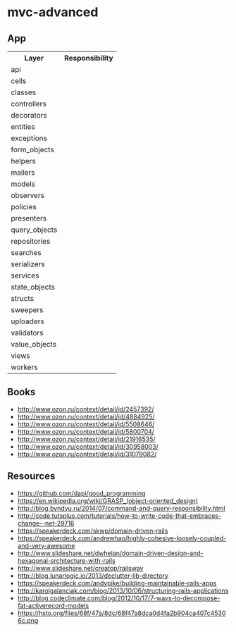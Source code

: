 # mvc-advanced

## App
<table>
  <tr>
    <th>Layer</th>
    <th>Responsibility</th>
  </tr>
  <tr>
    <td>api</td>
    <td></td>
  </tr>
  <tr>
    <td>cells</td>
    <td></td>
  </tr>
  <tr>
    <td>classes</td>
    <td></td>
  </tr>
  <tr>
    <td>controllers</td>
    <td></td>
  </tr>
  <tr>
    <td>decorators</td>
    <td></td>
  </tr>
  <tr>
    <td>entities</td>
    <td></td>
  </tr>
  <tr>
    <td>exceptions</td>
    <td></td>
  </tr>
  <tr>
    <td>form_objects</td>
    <td></td>
  </tr>
  <tr>
    <td>helpers</td>
    <td></td>
  </tr>
  <tr>
    <td>mailers</td>
    <td></td>
  </tr>
  <tr>
    <td>models</td>
    <td></td>
  </tr>
  <tr>
    <td>observers</td>
    <td></td>
  </tr>
  <tr>
    <td>policies</td>
    <td></td>
  </tr>
  <tr>
    <td>presenters</td>
    <td></td>
  </tr>
  <tr>
    <td>query_objects</td>
    <td></td>
  </tr>
  <tr>
    <td>repositories</td>
    <td></td>
  </tr>
  <tr>
    <td>searches</td>
    <td></td>
  </tr>
  <tr>
    <td>serializers</td>
    <td></td>
  </tr>
  <tr>
    <td>services</td>
    <td></td>
  </tr>
  <tr>
    <td>state_objects</td>
    <td></td>
  </tr>
  <tr>
    <td>structs</td>
    <td></td>
  </tr>
  <tr>
    <td>sweepers</td>
    <td></td>
  </tr>
  <tr>
    <td>uploaders</td>
    <td></td>
  </tr>
  <tr>
    <td>validators</td>
    <td></td>
  </tr>
  <tr>
    <td>value_objects</td>
    <td></td>
  </tr>
  <tr>
    <td>views</td>
    <td></td>
  </tr>
  <tr>
    <td>workers</td>
    <td></td>
  </tr>
</table>

## Books
- http://www.ozon.ru/context/detail/id/2457392/
- http://www.ozon.ru/context/detail/id/4884925/
- http://www.ozon.ru/context/detail/id/5508646/
- http://www.ozon.ru/context/detail/id/5800704/
- http://www.ozon.ru/context/detail/id/21916535/
- http://www.ozon.ru/context/detail/id/30958003/
- http://www.ozon.ru/context/detail/id/31079082/

## Resources
- https://github.com/dapi/good_programming
- https://en.wikipedia.org/wiki/GRASP_(object-oriented_design)
- http://blog.byndyu.ru/2014/07/command-and-query-responsibility.html
- http://code.tutsplus.com/tutorials/how-to-write-code-that-embraces-change--net-29716
- https://speakerdeck.com/skwp/domain-driven-rails
- https://speakerdeck.com/andrewhao/highly-cohesive-loosely-coupled-and-very-awesome
- http://www.slideshare.net/dwhelan/domain-driven-design-and-hexagonal-srchitecture-with-rails
- http://www.slideshare.net/creatop/railsway
- http://blog.lunarlogic.io/2013/declutter-lib-directory
- https://speakerdeck.com/andypike/building-maintainable-rails-apps
- http://karolgalanciak.com/blog/2013/10/06/structuring-rails-applications
- http://blog.codeclimate.com/blog/2012/10/17/7-ways-to-decompose-fat-activerecord-models
- https://hsto.org/files/68f/47a/8dc/68f47a8dca0d4fa2b904ca407c45306c.png
